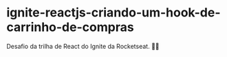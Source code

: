 # ignite-reactjs-criando-um-hook-de-carrinho-de-compras
Desafio da trilha de React do Ignite da Rocketseat. 💜🚀

